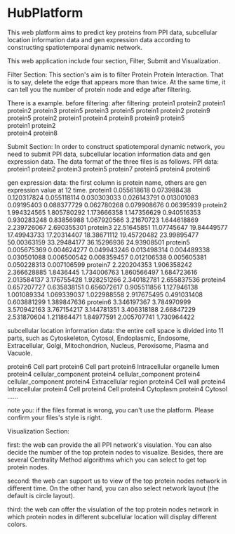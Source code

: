 # HubPlatform

This web platform aims to predict key proteins from PPI data, subcellular location information data and gen expression data according to constructing spatiotemporal dynamic network.

This web application include four section, Filter, Submit and Visualization.

Filter Section: This section's aim is to filter Protein Protein Interaction. That is to say, delete the edge that appears more than twice. At the same time, it can tell you the number of protein node and edge after filtering.

There is a example.
before filtering:			    after filtering:
protein1	protein2		    protein1	protein2
protein3	protein5        protein3	protein5
protein1	protein2        protein9	protein5
protein2	protein1        protein4	protein8
protein9	protein5        
protein1	protein2        
protein4	protein8            

Submit Section:
In order to construct spatiotemporal dynamic network, you need to submit PPI data, subcellular location information data and gen expression data. The data format of the three files is as follows.
PPI data:
protein1	 protein2
protein3	 protein5
protein7	 protein5
protein4	 protein6

gen expression data: 
the first column is protein name, others are gen expression value at 12 time. 
protein1	0.055618618	0.073988438	0.120317824	0.055118114	0.030303033	0.026143791	0.013001083	0.09195403	0.088377729	0.062780268	0.079908676	0.06395939
protein2	1.994324565	1.805780292	1.173666358	1.147356629	0.940516353	0.930283248	0.83856988	1.067920566	3.21670723	1.644618869	2.239726067	2.690355301
protein3	22.51645851	11.07745647	19.84449577	17.49943733	17.20314407	18.38671112	19.45720482	23.99895477	50.00363159	33.29484177	36.15296936	24.93908501
protein5	0.005675369	0.004624277	0.049943246	0.013498314	0.004489338	0.030501088	0.006500542	0.008359457	0.012106538	0.005605381	0.050228313	0.007106599
protein7	2.220204353	1.906358242	2.366628885	1.8436445	1.734006763	1.860566497	1.684723616	2.013584137	3.176755428	1.928251266	2.340182781	2.655837536
protein4	0.657207727	0.635838151	0.656072617	0.905511856	1.127946138	1.001089334	1.069339037	1.022988558	2.917675495	0.491031408	0.603881299	1.389847636
protein6	3.346197367	3.784970999	3.570942163	3.767154217	3.144781351	3.406318188	2.66847229	2.531870604	1.211864471	1.84977591	2.005707741	1.730964422

subcellular location information data: the entire cell space is divided into 11 parts, such as Cytoskeleton, Cytosol, Endoplasmic, Endosome, Extracellular, Golgi, Mitochondrion, Nucleus, Peroxisome, Plasma and Vacuole.

protein6	Cell part
protein6	Cell part
protein6	Intracellular organelle lumen
protein4	cellular_component
protein4	cellular_component
protein4	cellular_component
protein4	Extracellular region
protein4	Cell wall
protein4	Intracellular
protein4	Cell
protein4	Cell
protein4	Cytoplasm
protein4	Cytosol
......

note you: if the files format is wrong, you can't use the platform. Please confirm your files's style is right.

Visualization Section:

first: the web can provide the all PPI network's visulation. You can also decide the number of the top protein nodes to visualize. Besides, there are several Centrality Method algorithms which you can select to get top protein nodes.

second: the web can support us to view of the top protein nodes network in different time. On the other hand, you can also select network layout (the default is circle layout). 

third: the web can offer the visulation of the top protein nodes network in which protein nodes in different subcellular location will display different colors.



